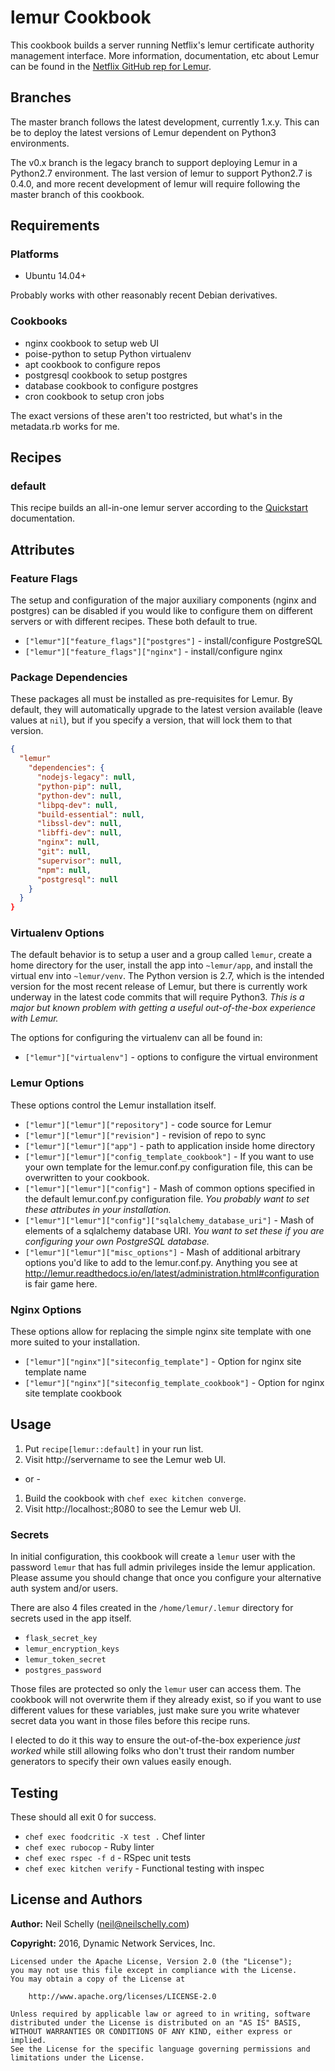 # lemur Cookbook

This cookbook builds a server running Netflix's lemur certificate authority
management interface. More information, documentation, etc about Lemur can be
found in the [Netflix GitHub rep for Lemur](https://github.com/Netflix/lemur).

## Branches

The master branch follows the latest development, currently 1.x.y. This can be
to deploy the latest versions of Lemur dependent on Python3 environments.

The v0.x branch is the legacy branch to support deploying Lemur in a Python2.7
environment. The last version of lemur to support Python2.7 is 0.4.0, and
more recent development of lemur will require following the master branch of
this cookbook.

## Requirements

### Platforms

* Ubuntu 14.04+

Probably works with other reasonably recent Debian derivatives.

### Cookbooks

* nginx cookbook to setup web UI 
* poise-python to setup Python virtualenv
* apt cookbook to configure repos
* postgresql cookbook to setup postgres
* database cookbook to configure postgres
* cron cookbook to setup cron jobs

The exact versions of these aren't too restricted, but what's in the metadata.rb
works for me.

## Recipes

### default

This recipe builds an all-in-one lemur server according to the 
[Quickstart](http://lemur.readthedocs.io/en/latest/quickstart/index.html)
documentation.

## Attributes

### Feature Flags

The setup and configuration of the major auxiliary components (nginx and
postgres) can be disabled if you would like to configure them on different
servers or with different recipes. These both default to true.

* `["lemur"]["feature_flags"]["postgres"]` - install/configure PostgreSQL
* `["lemur"]["feature_flags"]["nginx"]` - install/configure nginx

### Package Dependencies

These packages all must be installed as pre-requisites for Lemur. By default,
they will automatically upgrade to the latest version available (leave values
at `nil`), but if you specify a version, that will lock them to that version.

```json
{
  "lemur"
    "dependencies": {
      "nodejs-legacy": null,
      "python-pip": null,
      "python-dev": null,
      "libpq-dev": null,
      "build-essential": null,
      "libssl-dev": null,
      "libffi-dev": null,
      "nginx": null,
      "git": null,
      "supervisor": null,
      "npm": null,
      "postgresql": null
    }
  }
}
```

### Virtualenv Options

The default behavior is to setup a user and a group called `lemur`, create a
home directory for the user, install the app into `~lemur/app`, and install the
virtual env into `~lemur/venv`. The Python version is 2.7, which is the intended
version for the most recent release of Lemur, but there is currently work
underway in the latest code commits that will require Python3. *This is a major
but known problem with getting a useful out-of-the-box experience with Lemur.*

The options for configuring the virtualenv can all be found in:
* `["lemur"]["virtualenv"]` - options to configure the virtual environment 

### Lemur Options

These options control the Lemur installation itself.

* `["lemur"]["lemur"]["repository"]` - code source for Lemur
* `["lemur"]["lemur"]["revision"]` - revision of repo to sync
* `["lemur"]["lemur"]["app"]` - path to application inside home directory
* `["lemur"]["lemur"]["config_template_cookbook"]` - If you want to use your own
template for the lemur.conf.py configuration file, this can be overwritten to
your cookbook.
* `["lemur"]["lemur"]["config"]` - Mash of common options specified in the
default lemur.conf.py configuration file. *You probably want to set these
attributes in your installation.*
* `["lemur"]["lemur"]["config"]["sqlalchemy_database_uri"]` - Mash of
elements of a sqlalchemy database URI. *You want to set these if you are
configuring your own PostgreSQL database.*
* `["lemur"]["lemur"]["misc_options"]` - Mash of additional arbitrary options
you'd like to add to the lemur.conf.py. Anything you see at
<http://lemur.readthedocs.io/en/latest/administration.html#configuration> is
fair game here.

### Nginx Options

These options allow for replacing the simple nginx site template with one more
suited to your installation.

* `["lemur"]["nginx"]["siteconfig_template"]` - Option for nginx site template
name
* `["lemur"]["nginx"]["siteconfig_template_cookbook"]` - Option for nginx site
template cookbook

## Usage

1. Put `recipe[lemur::default]` in your run list.
2. Visit http://servername to see the Lemur web UI.

- or -

1. Build the cookbook with `chef exec kitchen converge`.
2. Visit http://localhost:;8080 to see the Lemur web UI.

### Secrets

In initial configuration, this cookbook will create a `lemur` user with the
password `lemur` that has full admin privileges inside the lemur application.
Please assume you should change that once you configure your alternative auth
system and/or users.

There are also 4 files created in the `/home/lemur/.lemur` directory for
secrets used in the app itself.

* `flask_secret_key`
* `lemur_encryption_keys`
* `lemur_token_secret`
* `postgres_password`

Those files are protected so only the `lemur` user can access them. The cookbook
will not overwrite them if they already exist, so if you want to use different
values for these variables, just make sure you write whatever secret data you
want in those files before this recipe runs.

I elected to do it this way to ensure the out-of-the-box experience _just
worked_ while still allowing folks who don't trust their random number
generators to specify their own values easily enough.

## Testing

These should all exit 0 for success.

* `chef exec foodcritic -X test .` Chef linter
* `chef exec rubocop` - Ruby linter
* `chef exec rspec -f d` - RSpec unit tests
* `chef exec kitchen verify` -  Functional testing with inspec  

## License and Authors

**Author:** Neil Schelly ([neil@neilschelly.com](mailto:neil@neilschelly.com))

**Copyright:** 2016, Dynamic Network Services, Inc.


```
Licensed under the Apache License, Version 2.0 (the "License");
you may not use this file except in compliance with the License.
You may obtain a copy of the License at

    http://www.apache.org/licenses/LICENSE-2.0

Unless required by applicable law or agreed to in writing, software
distributed under the License is distributed on an "AS IS" BASIS,
WITHOUT WARRANTIES OR CONDITIONS OF ANY KIND, either express or implied.
See the License for the specific language governing permissions and
limitations under the License.
```
